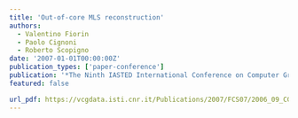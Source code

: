 ```yaml
---
title: 'Out-of-core MLS reconstruction'
authors:
  - Valentino Fiorin
  - Paolo Cignoni
  - Roberto Scopigno
date: '2007-01-01T00:00:00Z'
publication_types: ['paper-conference']
publication: '*The Ninth IASTED International Conference on Computer Graphics and Imaging - CGIM 2007*'
featured: false

url_pdf: https://vcgdata.isti.cnr.it/Publications/2007/FCS07/2006_09_CGIM_Reconstruction.final.pdf
---
```

